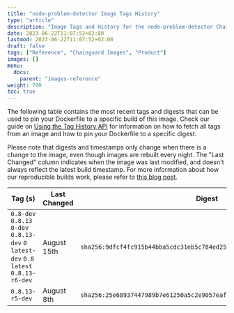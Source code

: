 ```yaml
---
title: "node-problem-detector Image Tags History"
type: "article"
description: "Image Tags and History for the node-problem-detector Chainguard Image"
date: 2023-06-22T11:07:52+02:00
lastmod: 2023-06-22T11:07:52+02:00
draft: false
tags: ["Reference", "Chainguard Images", "Product"]
images: []
menu:
  docs:
    parent: "images-reference"
weight: 700
toc: true
---
```


The following table contains the most recent tags and digests that can be used to pin your Dockerfile to a specific build of this image. Check our guide on [Using the Tag History API](/chainguard/chainguard-images/using-the-tag-history-api/) for information on how to fetch all tags from an image and how to pin your Dockerfile to a specific digest.

Please note that digests and timestamps only change when there is a change to the image, even though images are rebuilt every night. The "Last Changed" column indicates when the image was last modified, and doesn't always reflect the latest build timestamp. For more information about how our reproducible builds work, please refer to [this blog post](https://www.chainguard.dev/unchained/reproducing-chainguards-reproducible-image-builds).

| Tag (s)                                                                                  | Last Changed | Digest                                                                    |
|------------------------------------------------------------------------------------------|--------------|---------------------------------------------------------------------------|
|  `0.8-dev` `0.8.13` `0-dev` `0.8.13-dev` `0` `latest-dev` `0.8` `latest` `0.8.13-r6-dev` | August 15th  | `sha256:9dfcf4fc915b44bba5cdc31eb5c784ed25ccb2c51ed846e8dc8ca146c9a2a684` |
|  `0.8.13-r5-dev`                                                                         | August 8th   | `sha256:25e68937447989b7e61250a5c2e9057eafea095bff282d0117444a0e224c45ad` |
